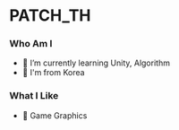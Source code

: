 # PATCH_TH
### Who Am I
- 🌱 I’m currently learning Unity, Algorithm
- 🚅 I'm from Korea

### What I Like
- 🔵 Game Graphics
